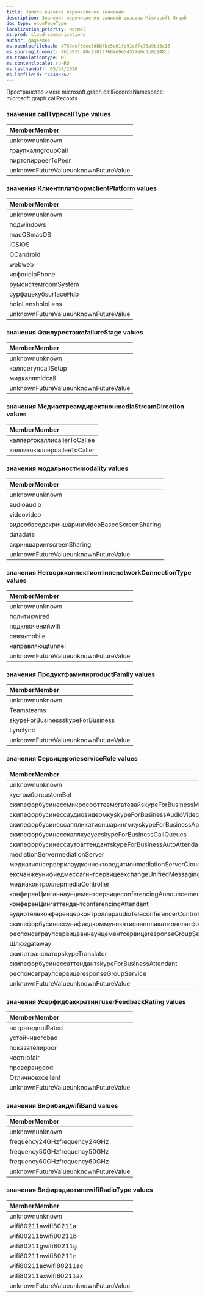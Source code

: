 ```yaml
---
title: Записи вызовов перечисление значений
description: Значения перечисления записей вызовов Microsoft Graph
doc_type: enumPageType
localization_priority: Normal
ms.prod: cloud-communications
author: gageames
ms.openlocfilehash: 4769eef3dec5dbb7bc5c61fd91cffc76a9bd5e15
ms.sourcegitcommit: 7b1593fc40c910ff7604e9e54577e0c5b8b948dc
ms.translationtype: MT
ms.contentlocale: ru-RU
ms.lasthandoff: 05/28/2020
ms.locfileid: "44408362"
---
```

<span data-ttu-id="51744-103">Пространство имен: microsoft.graph.callRecords</span><span class="sxs-lookup"><span data-stu-id="51744-103">Namespace: microsoft.graph.callRecords</span></span>

### <a name="calltype-values"></a><span data-ttu-id="51744-104">значения callType</span><span class="sxs-lookup"><span data-stu-id="51744-104">callType values</span></span>

| <span data-ttu-id="51744-105">Member</span><span class="sxs-lookup"><span data-stu-id="51744-105">Member</span></span>
|:--------------
| <span data-ttu-id="51744-106">unknown</span><span class="sxs-lookup"><span data-stu-id="51744-106">unknown</span></span>
| <span data-ttu-id="51744-107">граупкалл</span><span class="sxs-lookup"><span data-stu-id="51744-107">groupCall</span></span>
| <span data-ttu-id="51744-108">пиртопир</span><span class="sxs-lookup"><span data-stu-id="51744-108">peerToPeer</span></span>
| <span data-ttu-id="51744-109">unknownFutureValue</span><span class="sxs-lookup"><span data-stu-id="51744-109">unknownFutureValue</span></span>

### <a name="clientplatform-values"></a><span data-ttu-id="51744-110">значения Клиентплатформ</span><span class="sxs-lookup"><span data-stu-id="51744-110">clientPlatform values</span></span>

| <span data-ttu-id="51744-111">Member</span><span class="sxs-lookup"><span data-stu-id="51744-111">Member</span></span>
|:--------------
| <span data-ttu-id="51744-112">unknown</span><span class="sxs-lookup"><span data-stu-id="51744-112">unknown</span></span>
| <span data-ttu-id="51744-113">под</span><span class="sxs-lookup"><span data-stu-id="51744-113">windows</span></span>
| <span data-ttu-id="51744-114">macOS</span><span class="sxs-lookup"><span data-stu-id="51744-114">macOS</span></span>
| <span data-ttu-id="51744-115">iOS</span><span class="sxs-lookup"><span data-stu-id="51744-115">iOS</span></span>
| <span data-ttu-id="51744-116">ОС</span><span class="sxs-lookup"><span data-stu-id="51744-116">android</span></span>
| <span data-ttu-id="51744-117">web</span><span class="sxs-lookup"><span data-stu-id="51744-117">web</span></span>
| <span data-ttu-id="51744-118">ипфоне</span><span class="sxs-lookup"><span data-stu-id="51744-118">ipPhone</span></span>
| <span data-ttu-id="51744-119">румсистем</span><span class="sxs-lookup"><span data-stu-id="51744-119">roomSystem</span></span>
| <span data-ttu-id="51744-120">сурфацехуб</span><span class="sxs-lookup"><span data-stu-id="51744-120">surfaceHub</span></span>
| <span data-ttu-id="51744-121">holoLens</span><span class="sxs-lookup"><span data-stu-id="51744-121">holoLens</span></span>
| <span data-ttu-id="51744-122">unknownFutureValue</span><span class="sxs-lookup"><span data-stu-id="51744-122">unknownFutureValue</span></span>

### <a name="failurestage-values"></a><span data-ttu-id="51744-123">значения Фаилурестаже</span><span class="sxs-lookup"><span data-stu-id="51744-123">failureStage values</span></span>

| <span data-ttu-id="51744-124">Member</span><span class="sxs-lookup"><span data-stu-id="51744-124">Member</span></span>
|:--------------
| <span data-ttu-id="51744-125">unknown</span><span class="sxs-lookup"><span data-stu-id="51744-125">unknown</span></span>
| <span data-ttu-id="51744-126">каллсетуп</span><span class="sxs-lookup"><span data-stu-id="51744-126">callSetup</span></span>
| <span data-ttu-id="51744-127">мидкалл</span><span class="sxs-lookup"><span data-stu-id="51744-127">midcall</span></span>
| <span data-ttu-id="51744-128">unknownFutureValue</span><span class="sxs-lookup"><span data-stu-id="51744-128">unknownFutureValue</span></span>

### <a name="mediastreamdirection-values"></a><span data-ttu-id="51744-129">значения Медиастреамдиректион</span><span class="sxs-lookup"><span data-stu-id="51744-129">mediaStreamDirection values</span></span>

| <span data-ttu-id="51744-130">Member</span><span class="sxs-lookup"><span data-stu-id="51744-130">Member</span></span>
|:--------------
| <span data-ttu-id="51744-131">каллертокалли</span><span class="sxs-lookup"><span data-stu-id="51744-131">callerToCallee</span></span>
| <span data-ttu-id="51744-132">каллитокаллер</span><span class="sxs-lookup"><span data-stu-id="51744-132">calleeToCaller</span></span>

### <a name="modality-values"></a><span data-ttu-id="51744-133">значения модальности</span><span class="sxs-lookup"><span data-stu-id="51744-133">modality values</span></span>

| <span data-ttu-id="51744-134">Member</span><span class="sxs-lookup"><span data-stu-id="51744-134">Member</span></span>
|:--------------
| <span data-ttu-id="51744-135">unknown</span><span class="sxs-lookup"><span data-stu-id="51744-135">unknown</span></span>
| <span data-ttu-id="51744-136">audio</span><span class="sxs-lookup"><span data-stu-id="51744-136">audio</span></span>
| <span data-ttu-id="51744-137">video</span><span class="sxs-lookup"><span data-stu-id="51744-137">video</span></span>
| <span data-ttu-id="51744-138">видеобаседскриншаринг</span><span class="sxs-lookup"><span data-stu-id="51744-138">videoBasedScreenSharing</span></span>
| <span data-ttu-id="51744-139">data</span><span class="sxs-lookup"><span data-stu-id="51744-139">data</span></span>
| <span data-ttu-id="51744-140">скриншаринг</span><span class="sxs-lookup"><span data-stu-id="51744-140">screenSharing</span></span>
| <span data-ttu-id="51744-141">unknownFutureValue</span><span class="sxs-lookup"><span data-stu-id="51744-141">unknownFutureValue</span></span>

### <a name="networkconnectiontype-values"></a><span data-ttu-id="51744-142">значения Нетворкконнектионтипе</span><span class="sxs-lookup"><span data-stu-id="51744-142">networkConnectionType values</span></span>

| <span data-ttu-id="51744-143">Member</span><span class="sxs-lookup"><span data-stu-id="51744-143">Member</span></span>
|:--------------
| <span data-ttu-id="51744-144">unknown</span><span class="sxs-lookup"><span data-stu-id="51744-144">unknown</span></span>
| <span data-ttu-id="51744-145">политик</span><span class="sxs-lookup"><span data-stu-id="51744-145">wired</span></span>
| <span data-ttu-id="51744-146">подключений</span><span class="sxs-lookup"><span data-stu-id="51744-146">wifi</span></span>
| <span data-ttu-id="51744-147">связь</span><span class="sxs-lookup"><span data-stu-id="51744-147">mobile</span></span>
| <span data-ttu-id="51744-148">направляющ</span><span class="sxs-lookup"><span data-stu-id="51744-148">tunnel</span></span>
| <span data-ttu-id="51744-149">unknownFutureValue</span><span class="sxs-lookup"><span data-stu-id="51744-149">unknownFutureValue</span></span>

### <a name="productfamily-values"></a><span data-ttu-id="51744-150">значения Продуктфамили</span><span class="sxs-lookup"><span data-stu-id="51744-150">productFamily values</span></span>

| <span data-ttu-id="51744-151">Member</span><span class="sxs-lookup"><span data-stu-id="51744-151">Member</span></span>
|:--------------
| <span data-ttu-id="51744-152">unknown</span><span class="sxs-lookup"><span data-stu-id="51744-152">unknown</span></span>
| <span data-ttu-id="51744-153">Teams</span><span class="sxs-lookup"><span data-stu-id="51744-153">teams</span></span>
| <span data-ttu-id="51744-154">skypeForBusiness</span><span class="sxs-lookup"><span data-stu-id="51744-154">skypeForBusiness</span></span>
| <span data-ttu-id="51744-155">Lync</span><span class="sxs-lookup"><span data-stu-id="51744-155">lync</span></span>
| <span data-ttu-id="51744-156">unknownFutureValue</span><span class="sxs-lookup"><span data-stu-id="51744-156">unknownFutureValue</span></span>

### <a name="servicerole-values"></a><span data-ttu-id="51744-157">значения Сервицероле</span><span class="sxs-lookup"><span data-stu-id="51744-157">serviceRole values</span></span>

| <span data-ttu-id="51744-158">Member</span><span class="sxs-lookup"><span data-stu-id="51744-158">Member</span></span>
|:--------------
| <span data-ttu-id="51744-159">unknown</span><span class="sxs-lookup"><span data-stu-id="51744-159">unknown</span></span>
| <span data-ttu-id="51744-160">кустомбот</span><span class="sxs-lookup"><span data-stu-id="51744-160">customBot</span></span>
| <span data-ttu-id="51744-161">скипефорбусинессмикрософттеамсгатевай</span><span class="sxs-lookup"><span data-stu-id="51744-161">skypeForBusinessMicrosoftTeamsGateway</span></span>
| <span data-ttu-id="51744-162">скипефорбусинессаудиовидеомку</span><span class="sxs-lookup"><span data-stu-id="51744-162">skypeForBusinessAudioVideoMcu</span></span>
| <span data-ttu-id="51744-163">скипефорбусинессаппликатионшарингмку</span><span class="sxs-lookup"><span data-stu-id="51744-163">skypeForBusinessApplicationSharingMcu</span></span>
| <span data-ttu-id="51744-164">скипефорбусинесскаллкуеуес</span><span class="sxs-lookup"><span data-stu-id="51744-164">skypeForBusinessCallQueues</span></span>
| <span data-ttu-id="51744-165">скипефорбусинессаутоаттендант</span><span class="sxs-lookup"><span data-stu-id="51744-165">skypeForBusinessAutoAttendant</span></span>
| <span data-ttu-id="51744-166">mediationServer</span><span class="sxs-lookup"><span data-stu-id="51744-166">mediationServer</span></span>
| <span data-ttu-id="51744-167">медиатионсерверклаудконнекторедитион</span><span class="sxs-lookup"><span data-stu-id="51744-167">mediationServerCloudConnectorEdition</span></span>
| <span data-ttu-id="51744-168">ексчанжеунифиедмессагингсервице</span><span class="sxs-lookup"><span data-stu-id="51744-168">exchangeUnifiedMessagingService</span></span>
| <span data-ttu-id="51744-169">медиаконтроллер</span><span class="sxs-lookup"><span data-stu-id="51744-169">mediaController</span></span>
| <span data-ttu-id="51744-170">конференЦинганнаунцементсервице</span><span class="sxs-lookup"><span data-stu-id="51744-170">conferencingAnnouncementService</span></span>
| <span data-ttu-id="51744-171">конференЦингаттендант</span><span class="sxs-lookup"><span data-stu-id="51744-171">conferencingAttendant</span></span>
| <span data-ttu-id="51744-172">аудиотелеконференцерконтроллер</span><span class="sxs-lookup"><span data-stu-id="51744-172">audioTeleconferencerController</span></span>
| <span data-ttu-id="51744-173">скипефорбусинессунифиедкоммуникатионаппликатионплатформ</span><span class="sxs-lookup"><span data-stu-id="51744-173">skypeForBusinessUnifiedCommunicationApplicationPlatform</span></span>
| <span data-ttu-id="51744-174">респонсеграупсервицеаннаунцементсервице</span><span class="sxs-lookup"><span data-stu-id="51744-174">responseGroupServiceAnnouncementService</span></span>
| <span data-ttu-id="51744-175">Шлюз</span><span class="sxs-lookup"><span data-stu-id="51744-175">gateway</span></span>
| <span data-ttu-id="51744-176">скипетранслатор</span><span class="sxs-lookup"><span data-stu-id="51744-176">skypeTranslator</span></span>
| <span data-ttu-id="51744-177">скипефорбусинессаттендант</span><span class="sxs-lookup"><span data-stu-id="51744-177">skypeForBusinessAttendant</span></span>
| <span data-ttu-id="51744-178">респонсеграупсервице</span><span class="sxs-lookup"><span data-stu-id="51744-178">responseGroupService</span></span>
| <span data-ttu-id="51744-179">unknownFutureValue</span><span class="sxs-lookup"><span data-stu-id="51744-179">unknownFutureValue</span></span>

### <a name="userfeedbackrating-values"></a><span data-ttu-id="51744-180">значения Усерфидбаккратинг</span><span class="sxs-lookup"><span data-stu-id="51744-180">userFeedbackRating values</span></span>

| <span data-ttu-id="51744-181">Member</span><span class="sxs-lookup"><span data-stu-id="51744-181">Member</span></span>
|:--------------
| <span data-ttu-id="51744-182">нотратед</span><span class="sxs-lookup"><span data-stu-id="51744-182">notRated</span></span>
| <span data-ttu-id="51744-183">устойчивого</span><span class="sxs-lookup"><span data-stu-id="51744-183">bad</span></span>
| <span data-ttu-id="51744-184">показатели</span><span class="sxs-lookup"><span data-stu-id="51744-184">poor</span></span>
| <span data-ttu-id="51744-185">честно</span><span class="sxs-lookup"><span data-stu-id="51744-185">fair</span></span>
| <span data-ttu-id="51744-186">проверен</span><span class="sxs-lookup"><span data-stu-id="51744-186">good</span></span>
| <span data-ttu-id="51744-187">Отлично</span><span class="sxs-lookup"><span data-stu-id="51744-187">excellent</span></span>
| <span data-ttu-id="51744-188">unknownFutureValue</span><span class="sxs-lookup"><span data-stu-id="51744-188">unknownFutureValue</span></span>

### <a name="wifiband-values"></a><span data-ttu-id="51744-189">значения Вифибанд</span><span class="sxs-lookup"><span data-stu-id="51744-189">wifiBand values</span></span>

| <span data-ttu-id="51744-190">Member</span><span class="sxs-lookup"><span data-stu-id="51744-190">Member</span></span>
|:--------------
| <span data-ttu-id="51744-191">unknown</span><span class="sxs-lookup"><span data-stu-id="51744-191">unknown</span></span>
| <span data-ttu-id="51744-192">frequency24GHz</span><span class="sxs-lookup"><span data-stu-id="51744-192">frequency24GHz</span></span>
| <span data-ttu-id="51744-193">frequency50GHz</span><span class="sxs-lookup"><span data-stu-id="51744-193">frequency50GHz</span></span>
| <span data-ttu-id="51744-194">frequency60GHz</span><span class="sxs-lookup"><span data-stu-id="51744-194">frequency60GHz</span></span>
| <span data-ttu-id="51744-195">unknownFutureValue</span><span class="sxs-lookup"><span data-stu-id="51744-195">unknownFutureValue</span></span>

### <a name="wifiradiotype-values"></a><span data-ttu-id="51744-196">значения Вифирадиотипе</span><span class="sxs-lookup"><span data-stu-id="51744-196">wifiRadioType values</span></span>

| <span data-ttu-id="51744-197">Member</span><span class="sxs-lookup"><span data-stu-id="51744-197">Member</span></span>
|:--------------
| <span data-ttu-id="51744-198">unknown</span><span class="sxs-lookup"><span data-stu-id="51744-198">unknown</span></span>
| <span data-ttu-id="51744-199">wifi80211a</span><span class="sxs-lookup"><span data-stu-id="51744-199">wifi80211a</span></span>
| <span data-ttu-id="51744-200">wifi80211b</span><span class="sxs-lookup"><span data-stu-id="51744-200">wifi80211b</span></span>
| <span data-ttu-id="51744-201">wifi80211g</span><span class="sxs-lookup"><span data-stu-id="51744-201">wifi80211g</span></span>
| <span data-ttu-id="51744-202">wifi80211n</span><span class="sxs-lookup"><span data-stu-id="51744-202">wifi80211n</span></span>
| <span data-ttu-id="51744-203">wifi80211ac</span><span class="sxs-lookup"><span data-stu-id="51744-203">wifi80211ac</span></span>
| <span data-ttu-id="51744-204">wifi80211ax</span><span class="sxs-lookup"><span data-stu-id="51744-204">wifi80211ax</span></span>
| <span data-ttu-id="51744-205">unknownFutureValue</span><span class="sxs-lookup"><span data-stu-id="51744-205">unknownFutureValue</span></span>

<!--
{
  "type": "#page.annotation",
  "namespace": "microsoft.graph.callRecords"
}
-->
